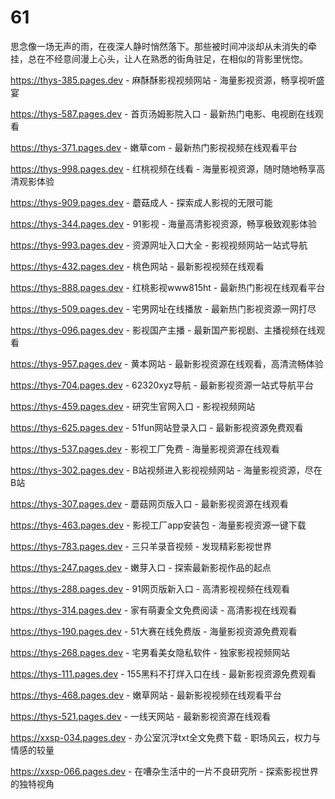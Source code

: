 # 61
思念像一场无声的雨，在夜深人静时悄然落下。那些被时间冲淡却从未消失的牵挂，总在不经意间漫上心头，让人在熟悉的街角驻足，在相似的背影里恍惚。

https://thys-385.pages.dev - 麻酥酥影视视频网站 - 海量影视资源，畅享视听盛宴

https://thys-587.pages.dev - 首页汤姆影院入口 - 最新热门电影、电视剧在线观看

https://thys-371.pages.dev - 嫩草com - 最新热门影视视频在线观看平台

https://thys-998.pages.dev - 红桃视频在线看 - 海量影视资源，随时随地畅享高清观影体验

https://thys-909.pages.dev - 蘑菇成人 - 探索成人影视的无限可能

https://thys-344.pages.dev - 91影视 - 海量高清影视资源，畅享极致观影体验

https://thys-993.pages.dev - 资源网址入口大全 - 影视视频网站一站式导航

https://thys-432.pages.dev - 桃色网站 - 最新影视视频在线观看

https://thys-888.pages.dev - 红桃影视www815ht - 最新热门影视在线观看平台

https://thys-509.pages.dev - 宅男网址在线播放 - 最新热门影视资源一网打尽

https://thys-096.pages.dev - 影视国产主播 - 最新国产影视剧、主播视频在线观看

https://thys-957.pages.dev - 黄本网站 - 最新影视资源在线观看，高清流畅体验

https://thys-704.pages.dev - 62320xyz导航 - 最新影视资源一站式导航平台

https://thys-459.pages.dev - 研究生官网入口 - 影视视频网站

https://thys-625.pages.dev - 51fun网站登录入口 - 最新影视资源免费观看

https://thys-537.pages.dev - 影视工厂免费 - 海量影视资源在线观看

https://thys-302.pages.dev - B站视频进入影视视频网站 - 海量影视资源，尽在B站

https://thys-307.pages.dev - 蘑菇网页版入口 - 最新影视资源在线观看

https://thys-463.pages.dev - 影视工厂app安装包 - 海量影视资源一键下载

https://thys-783.pages.dev - 三只羊录音视频 - 发现精彩影视世界

https://thys-247.pages.dev - 嫩芽入口 - 探索最新影视作品的起点

https://thys-288.pages.dev - 91网页版新入口 - 高清影视视频在线观看

https://thys-314.pages.dev - 家有萌妻全文免费阅读 - 高清影视在线观看

https://thys-190.pages.dev - 51大赛在线免费版 - 海量影视资源免费观看

https://thys-268.pages.dev - 宅男看美女隐私软件 - 独家影视视频网站

https://thys-111.pages.dev - 155黑料不打烊入口在线 - 最新影视资源免费观看

https://thys-468.pages.dev - 嫩草网站 - 最新影视视频在线观看平台

https://thys-521.pages.dev - 一线天网站 - 最新影视资源在线观看

https://xxsp-034.pages.dev - 办公室沉浮txt全文免费下载 - 职场风云，权力与情感的较量

https://xxsp-066.pages.dev - 在嘈杂生活中的一片不良研究所 - 探索影视世界的独特视角
